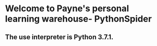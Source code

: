 # Welcome to Payne's personal learning warehouse- PythonSpider
<h2>The use interpreter  is Python 3.7.1.</h2>
